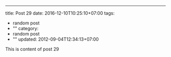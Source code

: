 ---
title: Post 29
date: 2016-12-10T10:25:10+07:00
tags:
  - random post
  - ""
category:
  - random post
  - ""
updated: 2012-09-04T12:34:13+07:00

This is content of post 29